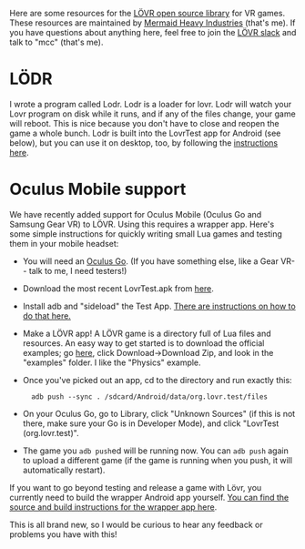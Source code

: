 Here are some resources for the [LÖVR open source library](https://lovr.org/) for VR games. These resources are maintained by [Mermaid Heavy Industries](https://mermaid.industries/) (that's me). If you have questions about anything here, feel free to join the [LÖVR slack](https://ifyouwannabemylovr.slack.com) and talk to "mcc" (that's me).

# LÖDR

I wrote a program called Lodr. Lodr is a loader for lovr. Lodr will watch your Lovr program on disk while it runs, and if any of the files change, your game will reboot. This is nice because you don't have to close and reopen the game a whole bunch. Lodr is built into the LovrTest app for Android (see below), but you can use it on desktop, too, by following the [instructions here](https://github.com/mcclure/lodr).

# Oculus Mobile support

We have recently added support for Oculus Mobile (Oculus Go and Samsung Gear VR) to LÖVR. Using this requires a wrapper app. Here's some simple instructions for quickly writing small Lua games and testing them in your mobile headset:

* You will need an [Oculus Go](https://www.oculus.com/go/). (If you have something else, like a Gear VR-- talk to me, I need testers!)
* Download the most recent LovrTest.apk from [here](https://github.com/mcclure/lovr-oculus-mobile/releases/).
* Install adb and "sideload" the Test App. [There are instructions on how to do that here.](https://headjack.io/tutorial/sideload-install-app-apk-oculus-go/)
* Make a LÖVR app! A LÖVR game is a directory full of Lua files and resources. An easy way to get started is to download the official examples; go [here](https://github.com/bjornbytes/lovr-docs), click Download->Download Zip, and look in the "examples" folder. I like the "Physics" example.
* Once you've picked out an app, cd to the directory and run exactly this:

        adb push --sync . /sdcard/Android/data/org.lovr.test/files

* On your Oculus Go, go to Library, click "Unknown Sources" (if this is not there, make sure your Go is in Developer Mode), and click "LovrTest (org.lovr.test)".
* The game you `adb push`ed will be running now. You can `adb push` again to upload a different game (if the game is running when you push, it will automatically restart).

If you want to go beyond testing and release a game with Lövr, you currently need to build the wrapper Android app yourself. [You can find the source and build instructions for the wrapper app here](https://github.com/mcclure/lovr-oculus-mobile).

This is all brand new, so I would be curious to hear any feedback or problems you have with this!
